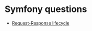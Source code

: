 # Symfony questions

- [Request-Response lifecycle](https://github.com/glaphire/interview_questions_and_answers/blob/main/src/symfony/answers/request_response_lifecycle.md)
